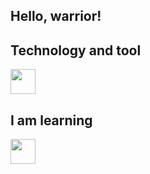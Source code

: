 ## Hello, warrior!

## Technology and tool

<img src="https://cdn.jsdelivr.net/gh/devicons/devicon@latest/icons/vscode/vscode-original.svg" width="40" height="40" />


## I am learning

<img src="https://cdn.jsdelivr.net/gh/devicons/devicon@latest/icons/python/python-original.svg" width="40" height="40" />
